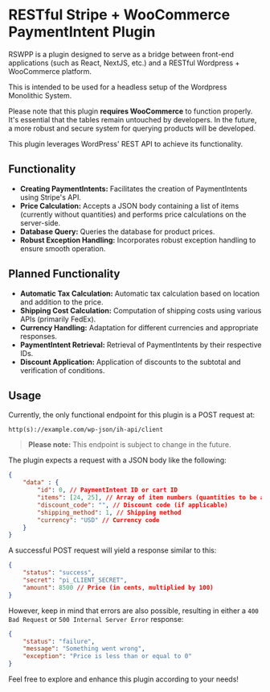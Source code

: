 # RESTful Stripe + WooCommerce PaymentIntent Plugin

RSWPP is a plugin designed to serve as a bridge between front-end applications (such as React, NextJS, etc.) and a RESTful Wordpress + WooCommerce platform.

This is intended to be used for a headless setup of the Wordpress Monolithic System.

Please note that this plugin **requires WooCommerce** to function properly. It's essential that the tables remain untouched by developers. In the future, a more robust and secure system for querying products will be developed.

This plugin leverages WordPress' REST API to achieve its functionality.

## Functionality 

- **Creating PaymentIntents:** Facilitates the creation of PaymentIntents using Stripe's API.
- **Price Calculation:** Accepts a JSON body containing a list of items (currently without quantities) and performs price calculations on the server-side.
- **Database Query:** Queries the database for product prices.
- **Robust Exception Handling:** Incorporates robust exception handling to ensure smooth operation.

## Planned Functionality

- **Automatic Tax Calculation:** Automatic tax calculation based on location and addition to the price.
- **Shipping Cost Calculation:** Computation of shipping costs using various APIs (primarily FedEx).
- **Currency Handling:** Adaptation for different currencies and appropriate responses.
- **PaymentIntent Retrieval:** Retrieval of PaymentIntents by their respective IDs.
- **Discount Application:** Application of discounts to the subtotal and verification of conditions.

## Usage

Currently, the only functional endpoint for this plugin is a POST request at:

```
http(s)://example.com/wp-json/ih-api/client
```

> **Please note:** This endpoint is subject to change in the future.

The plugin expects a request with a JSON body like the following:

```json
{
    "data" : {
        "id": 0, // PaymentIntent ID or cart ID
        "items": [24, 25], // Array of item numbers (quantities to be added in the future)
        "discount_code": "", // Discount code (if applicable)
        "shipping_method": 1, // Shipping method
        "currency": "USD" // Currency code
    }
}
```

A successful POST request will yield a response similar to this:

```json
{
    "status": "success",
    "secret": "pi_CLIENT_SECRET",
    "amount": 8500 // Price (in cents, multiplied by 100)
}
```

However, keep in mind that errors are also possible, resulting in either a `400 Bad Request` or `500 Internal Server Error` response:

```json
{
    "status": "failure",
    "message": "Something went wrong",
    "exception": "Price is less than or equal to 0"
}
```

Feel free to explore and enhance this plugin according to your needs!